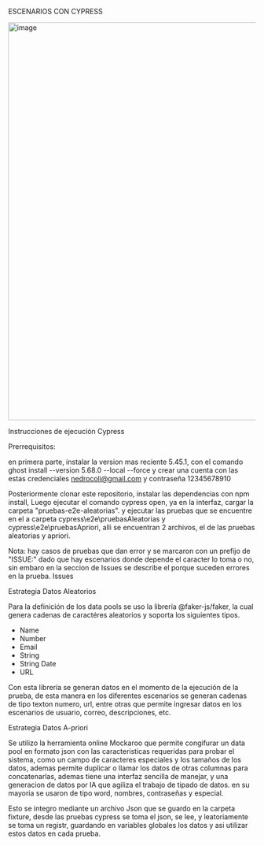 ESCENARIOS CON CYPRESS

<img width="808" alt="image" src="https://github.com/AfLosada/Ghost_MISO/assets/94814368/3959660f-4544-4b18-93f8-f3b3f3c2962a">


Instrucciones de ejecución Cypress

Prerrequisitos:

en primera parte, instalar la version mas reciente 5.45.1, con el comando ghost install --version 5.68.0 --local --force y crear una cuenta con las estas credenciales nedrocoli@gmail.com y contraseña 12345678910

Posteriormente clonar este repositorio, instalar las dependencias con npm install, Luego ejecutar el comando cypress open, ya en la interfaz, cargar la carpeta "pruebas-e2e-aleatorias". y ejecutar las pruebas que se encuentre en el a carpeta cypress\e2e\pruebasAleatorias  y cypress\e2e\pruebasApriori, alli se encuentran 2 archivos, el de las pruebas aleatorias y apriori.

Nota: hay casos de pruebas que dan error y se marcaron con un prefijo de "ISSUE:" dado que hay escenarios donde depende el caracter lo toma o no, sin embaro en la seccion de Issues se describe el porque suceden errores en la prueba. Issues

Estrategia Datos Aleatorios

Para la definición de los data pools se uso la librería @faker-js/faker, la cual genera cadenas de caractéres aleatorios y soporta los siguientes tipos.

* Name
* Number
* Email
* String
* String Date
* URL

Con esta librería se generan datos en el momento de la ejecución de la prueba, de esta manera en los diferentes escenarios se generan cadenas de tipo texton numero, url, entre otras que permite ingresar datos en los escenarios de usuario, correo, descripciones, etc.

Estrategia Datos A-priori

Se utilizo la herramienta online Mockaroo que permite congifurar un data pool en formato json con las caracteristicas requeridas para probar el sistema, como un campo de caracteres especiales y los tamaños de los datos, ademas permite duplicar o llamar los datos de otras columnas para concatenarlas, ademas tiene una interfaz sencilla de manejar, y una generacion de datos por IA que agiliza el trabajo de tipado de datos. en su mayoria se usaron de tipo word, nombres, contraseñas y especial.

Esto se integro mediante un archivo Json que se guardo en la carpeta fixture, desde las pruebas cypress se toma el json, se lee, y leatoriamente se toma un registr, guardando en variables globales los datos y asi utilizar estos datos en cada prueba.
